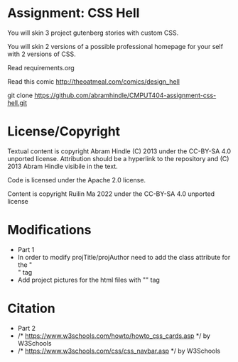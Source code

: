 Assignment: CSS Hell
====================

You will skin 3 project gutenberg stories with custom CSS.

You will skin 2 versions of a possible professional homepage for your
self with 2 versions of CSS.

Read requirements.org

Read this comic http://theoatmeal.com/comics/design_hell

git clone https://github.com/abramhindle/CMPUT404-assignment-css-hell.git

License/Copyright
=================

Textual content is copyright Abram Hindle (C) 2013 under the CC-BY-SA
4.0 unported license. Attribution should be a hyperlink to the
repository and (C) 2013 Abram Hindle visibile in the text.

Code is licensed under the Apache 2.0 license.

Content is copyright Ruilin Ma 2022 under the CC-BY-SA 4.0 unported license

Modifications
=================
- Part 1
- In order to modify projTitle/projAuthor need to add the class attribute for the "<div>" tag
- Add project pictures for the html files with "<img>" tag

Citation
=================
- Part 2
- /* https://www.w3schools.com/howto/howto_css_cards.asp */ by W3Schools 
- /* https://www.w3schools.com/css/css_navbar.asp */ by W3Schools 


